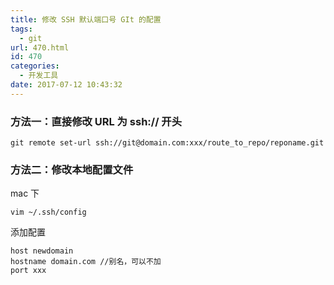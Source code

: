 ```yaml
---
title: 修改 SSH 默认端口号 GIt 的配置
tags:
  - git
url: 470.html
id: 470
categories:
  - 开发工具
date: 2017-07-12 10:43:32
---
```


### 方法一：直接修改 URL 为 ssh:// 开头

    git remote set-url ssh://git@domain.com:xxx/route_to_repo/reponame.git
    

### 方法二：修改本地配置文件

mac 下

    vim ~/.ssh/config
    

添加配置

    host newdomain
    hostname domain.com //别名，可以不加
    port xxx
